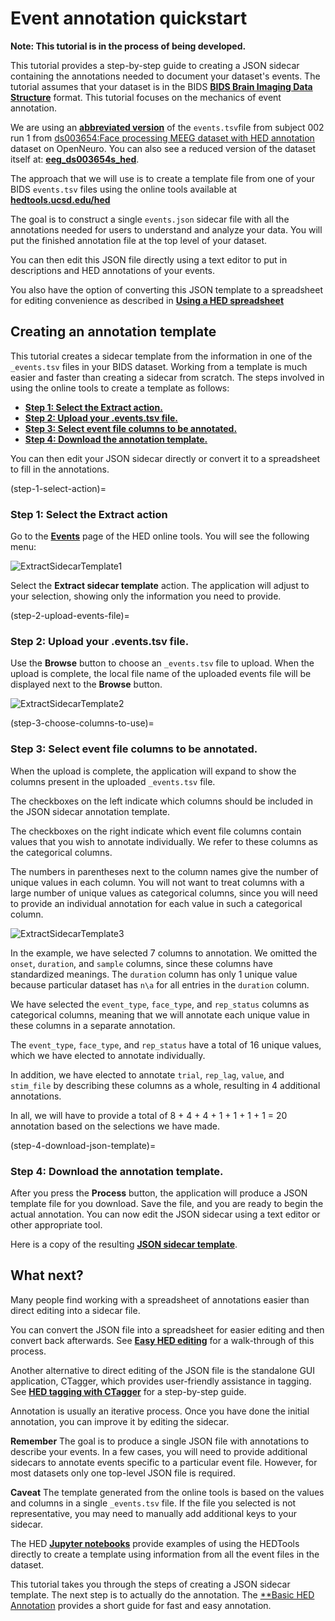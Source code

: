 # Event annotation quickstart

**Note: This tutorial is in the process of being developed.** 

This tutorial provides a step-by-step guide to creating a JSON sidecar
containing the annotations needed to document your dataset's events.
The tutorial assumes that your dataset is in the BIDS [**BIDS Brain Imaging Data Structure**](https://bids-specification.readthedocs.io/en/stable/) format.
This tutorial focuses on the mechanics of event annotation.

We are using an
[**abbreviated version**](https://github.com/hed-standard/hed-examples/hedcode/data/tutorial_data/sub-002_task-FacePerception_run-1_events.tsv)
of the `events.tsv`file from subject 002 run 1 from
[ds003654:Face processing MEEG dataset with HED annotation](https://openneuro.org/datasets/ds003645/versions/2.0.0)
dataset on OpenNeuro.
You can also see a reduced version of the dataset itself at:
[**eeg_ds003654s_hed**](https://github.com/hed-standard/hed-examples/tree/main/datasets/eeg_ds003654s_hed).


The approach that we will use is to create a template file from one of your BIDS `events.tsv` files using the online
tools available at [**hedtools.ucsd.edu/hed**](https://hedtools.ucsd.edu/hed)

The goal is to construct a single `events.json` sidecar file with all the 
annotations needed for users to understand and analyze your data.
You will put the finished annotation file at the top level of your dataset.

You can then edit this JSON file directly using a text editor
to put in descriptions and HED annotations of your events.

You also have the option of converting this JSON template to a spreadsheet
for editing convenience as described in 
[**Using a HED spreadsheet**](EasierHEDEditing.md)


## Creating an annotation template

This tutorial creates a sidecar template from the information in one of the
`_events.tsv` files in your BIDS dataset.
Working from a template is much easier and faster than creating a sidecar from scratch.
The steps involved in using the online tools to create a template as follows: 

* [**Step 1: Select the Extract action.**](step-1-select-action)  
* [**Step 2: Upload your .events.tsv file.**](step-2-upload-events-file)   
* [**Step 3: Select event file columns to be annotated.**](step-3-choose-columns-to-use)  
* [**Step 4: Download the annotation template.**](step-4-download-json-template)  


You can then edit your JSON sidecar directly or convert it to a spreadsheet
to fill in the annotations.

(step-1-select-action)=
### Step 1: Select the Extract action

Go to the [**Events**](https://hedtools.ucsd.edu/hed/events) page of the HED online tools.
You will see the following menu:


![ExtractSidecarTemplate1](./_static/ExtractSidecarTemplate1.png)

Select the **Extract sidecar template** action.
The application will adjust to your selection, showing only the information you need to provide.

(step-2-upload-events-file)=
### Step 2: Upload your .events.tsv file.

Use the **Browse** button to choose an `_events.tsv` file to upload.
When the upload is complete, the local file name of the uploaded events
file will be displayed next to the **Browse** button.

![ExtractSidecarTemplate2](./_static/ExtractSidecarTemplate2.png)


(step-3-choose-columns-to-use)=
### Step 3: Select event file columns to be annotated.

When the upload is complete, the application will expand to show
the columns present in the uploaded `_events.tsv` file.

The checkboxes on the left indicate which columns should be 
included in the JSON sidecar annotation template. 

The checkboxes on the right indicate which event file columns contain values that
you wish to annotate individually.
We refer to these columns as the categorical columns.

The numbers in parentheses next to the column names give the number
of unique values in each column.
You will not want to treat columns with a large number of unique values as
categorical columns, since you will need to provide an individual annotation
for each value in such a categorical column.


![ExtractSidecarTemplate3](./_static/ExtractSidecarTemplate3.png)

In the example, we have selected 7 columns to annotation.
We omitted the `onset`, `duration`, and `sample` columns,
since these columns have standardized meanings.
The `duration` column has only 1 unique value because particular 
dataset has `n\a` for all entries in the `duration` column.

We have selected the `event_type`, `face_type`, and `rep_status` columns
as categorical columns, meaning that we will annotate each unique
value in these columns in a separate annotation.

The `event_type`, `face_type`, and `rep_status` have a total of 16 unique values,
which we have elected to annotate individually.

In addition, we have elected to annotate `trial`, `rep_lag`, `value`, and `stim_file`
by describing these columns as a whole, resulting in 4 additional annotations.

In all, we will have to provide a total of 8 + 4 + 4 + 1 + 1 + 1 + 1 = 20
annotation based on the selections we have made.

(step-4-download-json-template)=
### Step 4: Download the annotation template.

After you press the **Process** button, the application will produce a JSON template
file for you download.
Save the file, and you are ready to begin the actual annotation.
You can now edit the JSON sidecar using a text editor or other
appropriate tool.

Here is a copy of the resulting
[**JSON sidecar template**](https://github.com/hed-standard/hed-examples/hedcode/data/tutorial_data/sub-002_task-FacePerception_run-1_events_extracted.json).

## What next?

Many people find working with a spreadsheet of annotations easier than
direct editing into a sidecar file. 

You can convert the JSON file into a spreadsheet for easier editing
and then convert back afterwards.
See [**Easy HED editing**](EasierHEDEditing.md) for a walk-through of this process.

Another alternative to direct editing of the JSON file is the standalone GUI application, 
CTagger, which provides user-friendly assistance in tagging.
See [**HED tagging with CTagger**](HEDTaggingWithCTagger.md) for a step-by-step guide.

Annotation is usually an iterative process.
Once you have done the initial annotation, you can improve it by editing the sidecar.

**Remember** The goal is to produce a single JSON file with annotations
to describe your events. In a few cases, you will need to provide additional
sidecars to annotate events specific to a particular event file.
However, for most datasets only one top-level JSON file is required.

**Caveat** The template generated from the online tools is based on the values
and columns in a single `_events.tsv` file.
If the file you selected is not representative, you may need to manually add additional
keys to your sidecar.

The HED [**Jupyter notebooks**](JupyterNotebooksForAnnotation.md) provide
examples of using the HEDTools directly to create a template using information from all
the event files in the dataset.

This tutorial takes you through the steps of creating a JSON sidecar template.
The next step is to actually do the annotation.
The [**Basic HED Annotation](BasicHEDAnnotation.md) provides a short
guide for fast and easy annotation.
